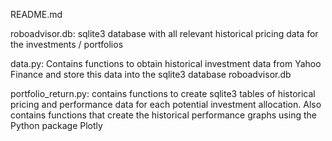 README.md

roboadvisor.db: sqlite3 database with all relevant historical pricing
data for the investments / portfolios

data.py: Contains functions to obtain historical investment data 
from Yahoo Finance and store this data into the sqlite3 database
roboadvisor.db

portfolio_return.py: contains functions to create sqlite3 tables of 
historical pricing and performance data for each potential investment 
allocation. Also contains functions that create the historical 
performance graphs using the Python package Plotly
